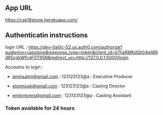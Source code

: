 ## App URL

https://cap18stone.herokuapp.com/

## Authenticatin instructions

login URL : https://dev-0aj0c-52.us.auth0.com/authorize?audience=capstone&response_type=token&client_id=b7haRMKdQtG4ieM9d65cgkWfcgF0T95N&redirect_uri=http://127.0.0.1:5000/login

Accoutns to login :

- aminsalmi@gmail.com : 123123123@a : Executive Producer

- elonmusk@gmail.com : 123123123@a : Casting Director

- emilymyers@gmail.com : 123123123@a : Casting Assistant

### Token available for 24 hours
